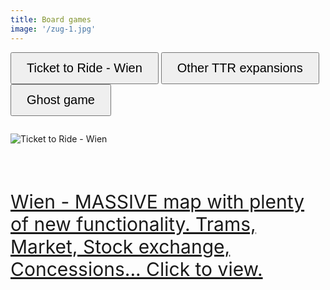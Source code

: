 ```yaml
---
title: Board games
image: '/zug-1.jpg'
---
```


<style>
  .board-game-button {
    font-size: 20px;
    padding: 12px 24px;
  }
</style>

<div class="centered-text">
  <div id="board-games" style="margin-bottom: 2em;">
    <button class="board-game-button" onclick="openExpansion('wien')">Ticket to Ride - Wien</button>
    <button class="board-game-button" onclick="openExpansion('other')">Other TTR expansions</button>
    <button class="board-game-button" onclick="openExpansion('ghostgame')">Ghost game</button>
  </div>

  <div id="game-details">
    <img id="game-image" src="/zug-1.jpg" alt="Ticket to Ride - Wien" style="margin-bottom: 1em;">
    <p id="game-text" style="font-size: 30px; margin-top: 2em;">
      <a href="https://cuteotter.eu">Wien - MASSIVE map with plenty of new functionality. Trams, Market, Stock exchange, Concessions... Click to view.</a>
    </p>
  </div>
</div>

<script>
  function openExpansion(expansionName) {
    var gameImage = document.getElementById('game-image');
    var gameText = document.getElementById('game-text');

    if (expansionName === 'wien') {
      gameImage.src = '/zug-1.jpg';
      gameImage.alt = 'Ticket to Ride - Wien';
      gameText.innerHTML = '<a href="https://cuteotter.eu">Wien - MASSIVE map with plenty of new functionality. Trams, Market, Stock exchange, Concessions... Click to view.</a>';
    } else if (expansionName === 'other') {
      gameImage.src = '/zug-yugo.jpg';
      gameImage.alt = 'Other Ticket to Ride expansions';
      gameText.innerHTML = '<a href="https://drive.google.com/drive/folders/1c7TN1Roqe0-xuOtvqjD4hB7EzODf4afd?usp=sharing">We\'ve also created a few other expansions. Yugoslavia with a unique country rule, and Transsylvania. Click to access the files.</a>';
    } else if (expansionName === 'ghostgame') {
      gameImage.src = '/ghostgame-secret.jpg';
      gameImage.alt = 'Ghost game';
      gameText.textContent = 'TBD Summer 2023';
    }
  }

  // Set default to 'wien'
  openExpansion('wien');
</script>
